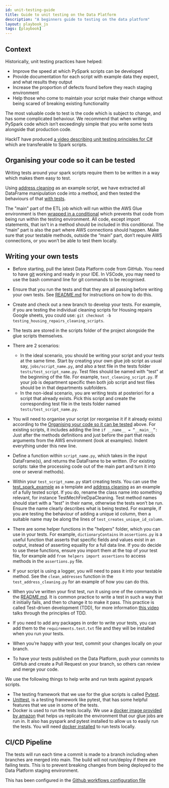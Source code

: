 ```yaml
---
id: unit-testing-guide
title: Guide to unit testing on the Data Platform
description: "A beginners guide to testing on the data platform"
layout: playbook_js
tags: [playbook]
---
```


## Context

Historically, unit testing practices have helped:

- Improve the speed at which PySpark scripts can be developed
- Provide documentation for each script with example data they
  expect, and what results they output
- Increase the proportion of defects found before they reach staging environment
- Help those who come to maintain your script make their change without being scared
  of breaking existing functionality

The most valuable code to test is the code which is subject to change,
and has some complicated behaviour. We recommend that when writing PySpark
code which isn’t exceedingly simple that you write some tests alongside that production code.

HackIT have produced [a video describing unit testing principles for C#][unit_testing_principles]
which are transferable to Spark scripts.

## Organising your code so it can be tested

Writing tests around your spark scripts require them to be written in a way which makes them easy to test.

Using [address cleaning][address_cleaning] as an example script, we have
extracted all DataFrame manipulation code into a method, and then tested
the behaviours of that [with tests][tests_example].

The "main" part of the ETL job which will run within the AWS Glue environment
is then [wrapped in a conditional][main_script_example] which prevents
that code from being run within the testing environment. All code, except import statements, that isn't in a method should be included in this conditional.
The “main” part is also the part where AWS connections should happen. Make sure that your testable methods, outside the “main” part, don’t require AWS connections, or you won’t be able to test them locally.

## Writing your own tests

- Before starting, pull the latest Data Platform code from GitHub. You need to have [git](https://git-scm.com/book/en/v2/Getting-Started-Installing-Git) working and ready in your IDE. In VSCode, you may need to use the bash command line for git commands to be recognised.
- Ensure that you run the tests and that they are all passing before writing your own tests.
  See [README.md][readme] for instructions on how to do this.
- Create and check out a new branch to develop your tests. For example, if you are testing the individual cleaning scripts for Housing repairs Google sheets, you could use: `git checkout -b testing_housing_repairs_cleaning_scripts`.
- The tests are stored in the scripts folder of the project alongside the glue scripts themselves.
- There are 2 scenarios:

  - In the ideal scenario, you should be writing your script and your tests at the same time. Start by creating your own glue job script as usual say, `jobs/script_name.py`, and also a test file in the tests folder `tests/test_script_name.py`. Test files should be named with "test" at the beginning of the file. For example, `test_cleaning_script.py`. If your job is department specific then both job script and test files should be in that departments subfolders.
  - In the non-ideal scenario, you are writing tests at posteriori for a script that already exists. Pick this script and create the corresponding test file in the tests folder named `tests/test_script_name.py`.

- You will need to organise your script (or reorganise it if it already exists) according to the [Organising your code so it can be tested](#organising-your-code-so-it-can-be-tested) above. For existing scripts, it includes adding the line
  `if __name__ = “__main__”:`
  Just after the methods definitions and just before the part that reads arguments from the AWS environment (look at examples). Indent everything under this new line.
- Define a function within `script_name.py`, which takes in the input DataFrame(s), and returns the DataFrame to be written. (For existing scripts: take the processing code out of the main part and turn it into one or several methods).
- Within your `test_script_name.py` start creating tests. You can use the [test_spark_example][test_spark_example] as a template and [address cleaning][address_cleaning] as an example of a fully tested script. If you do, rename the class name into something relevant, for instance TestMechFireDpaCleaning.
  Test method names should start with a "test" in their name, otherwise the tests won’t be run.
  Ensure the name clearly describes what is being tested.
  For example, if you are testing the behaviour of adding a unique id column, then a suitable name may be along the lines of `test_creates_unique_id_column`.
- There are some helper functions in the "helpers" folder, which you can use in your tests. For example, `dictionaryContains` in `assertions.py` is a useful function that asserts that specific fields and values exist in an output, instead of asserting equality for a full data line.
  If you do decide to use these functions, ensure you import them at the top of your test file, for example add `from helpers import assertions` to access methods in the `assertions.py` file.
- If your script is using a logger, you will need to pass it into your testable method.
  See the `clean_addresses` function in the `test_address_cleaning.py` for an example of how you can do this.
- When you’ve written your first test, run it using one of the commands in the [README.md][readme]. It is common practice to write a test in such a way that it initially fails, and then to change it to make it pass. This practice is called Test-driven development (TDD), for more information [this video][unit_testing_principles] talks through the principles of TDD.
- If you need to add any packages in order to write your tests, you can add them to the `requirements.test.txt` file and they will be installed when you run your tests.
- When you’re happy with your test, commit your changes locally on your branch.
- To have your tests published on the Data Platform, push your commits to GitHub and create a Pull Request on your branch, so others can review and merge your code.

We use the following things to help write and run tests against pyspark scripts.

- The testing framework that we use for the glue scripts is called [Pytest][pytest].
- [Unittest][unittest], is a testing framework like pytest, that has some helpful features that we use in some of the tests.
- Docker is used to run the tests locally.
  We use a [docker image provided by amazon][aws_docker_docs] that helps us replicate the environment that our glue jobs are run in.
  It also has pyspark and pytest installed to allow us to easily run the tests. You will need [docker installed][docker] to run tests locally.

## CI/CD Pipeline

The tests will run each time a commit is made to a branch including when branches are merged into main.
The build will not run/deploy if there are failing tests.
This is to prevent breaking changes from being deployed to the Data Platform staging environment.

This has been configured in the [Github workflows configuration file][github_workflows_configuration]

[address_cleaning]: https://github.com/LBHackney-IT/Data-Platform/blob/2e4a89e280c326576a976b4f28c9b7faaa691ea4/scripts/address_cleaning.py#L16-L99
[test_spark_example]: https://github.com/LBHackney-IT/Data-Platform/blob/main/scripts/test_spark_example.py
[tests_example]: https://github.com/LBHackney-IT/Data-Platform/blob/2e4a89e280c326576a976b4f28c9b7faaa691ea4/scripts/test_address_cleaning.py#L7-L15
[main_script_example]: https://github.com/LBHackney-IT/Data-Platform/blob/2e4a89e280c326576a976b4f28c9b7faaa691ea4/scripts/address_cleaning.py#L103-L140
[unittest]: https://docs.python.org/3/library/unittest.html
[aws_docker_docs]: https://aws.amazon.com/blogs/big-data/developing-aws-glue-etl-jobs-locally-using-a-container/
[pytest]: https://docs.pytest.org/en/6.2.x/contents.html
[readme]: https://github.com/LBHackney-IT/Data-Platform/blob/main/scripts/README.md
[docker]: https://docs.docker.com/get-docker/
[unit_testing_principles]: https://www.youtube.com/embed/M-_F_Tr6paQ
[github_workflows_configuration]: https://github.com/LBHackney-IT/Data-Platform/blob/main/.github/workflows/data_platform_stg.yml
